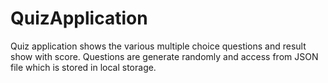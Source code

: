# QuizApplication
Quiz application shows the various multiple choice questions and result show with score. Questions are generate randomly and access from JSON file which is stored in local storage.
